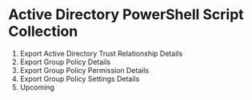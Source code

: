# Active Directory PowerShell Script Collection #
1. Export Active Directory Trust Relationship Details
2. Export Group Policy Details
3. Export Group Policy Permission Details
4. Export Group Policy Settings Details
5. Upcoming
